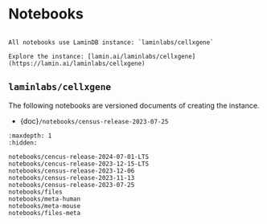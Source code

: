 # Notebooks

```{note}

All notebooks use LaminDB instance: `laminlabs/cellxgene`

Explore the instance: [lamin.ai/laminlabs/cellxgene](https://lamin.ai/laminlabs/cellxgene)
```

## `laminlabs/cellxgene`

The following notebooks are versioned documents of creating the instance.

- {doc}`/notebooks/census-release-2023-07-25`

```{toctree}
:maxdepth: 1
:hidden:

notebooks/cencus-release-2024-07-01-LTS
notebooks/cencus-release-2023-12-15-LTS
notebooks/census-release-2023-12-06
notebooks/census-release-2023-11-13
notebooks/census-release-2023-07-25
notebooks/files
notebooks/meta-human
notebooks/meta-mouse
notebooks/files-meta
```
